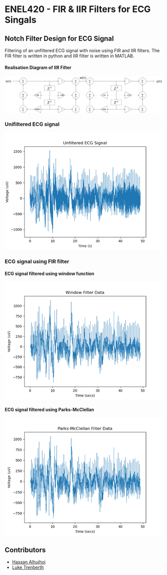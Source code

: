 # ENEL420 - FIR & IIR Filters for ECG Singals
## Notch Filter Design for ECG Signal
Filtering of an unfiltered ECG signal with noise using FIR and IIR filters. The FIR filter is written in python and IIR filter is written in MATLAB.

#### Realisation Diagram of IIR Filter
<img src="wiki/Realisation Diagram.png" alt="realDiagram" width="1200"/>

### Unifiltered ECG signal
<img src="wiki/main1.png" alt="Unifiltered ECG Signal" width="500"/>

### ECG signal using FIR filter
#### ECG signal filtered using window function
<img src="wiki/main2.png" alt="filtered ECG Signal" width="500"/>

#### ECG signal filtered using Parks-McClellan
<img src="wiki/main3.png" alt="filtered ECG Signal" width="500"/>

## Contributors
* [Hassan Alhujhoj](https://eng-git.canterbury.ac.nz/haa61)
* [Luke Trenberth](https://eng-git.canterbury.ac.nz/ltr28)

